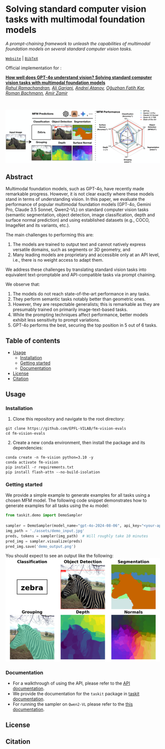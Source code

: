 # Solving standard computer vision tasks with multimodal foundation models

*A prompt-chaining framework to unleash the capabilities of multimodal foundation models on several standard computer vision tasks.*

[`Website`](https://4m.epfl.ch) | [`BibTeX`](#citation) 

Official implementation for :

[**How well does GPT-4o understand vision? Solving standard computer vision tasks with multimodal foundation models**](https://fm-vision-evals.epfl.ch/) <br>
*[Rahul Ramachandran](link), [Ali Garjani](https://garjania.github.io/), [Andrei Atanov](https://andrewatanov.github.io/), [Oğuzhan Fatih Kar](https://ofkar.github.io/), [Roman Bachmann](https://roman-bachmann.github.io/), [Amir Zamir](https://vilab.epfl.ch/zamir/)*

<br>

![4o main figure](./assets/pull_figure-v3.png)

## Abstract

Multimodal foundation models, such as GPT-4o, have recently made remarkable progress. However, it is not clear exactly where these models stand in terms of understanding vision. In this paper, we evaluate the performance of popular multimodal foundation models (GPT-4o, Gemini Pro, Claude 3.5 Sonnet, Qwen2-VL) on standard computer vision tasks (semantic segmentation, object detection, image classification, depth and surface normal prediction) and using established datasets (e.g., COCO, ImageNet and its variants, etc.).

The main challenges to performing this are:
1) The models are trained to output text and cannot natively express versatile domains, such as segments or 3D geometry, and
2) Many leading models are proprietary and accessible only at an API level, i.e., there is no weight access to adapt them.

We address these challenges by translating standard vision tasks into equivalent text-promptable and API-compatible tasks via prompt chaining.

We observe that:
1) The models do not reach state-of-the-art performance in any tasks.
2) They perform semantic tasks notably better than geometric ones.
3) However, they are respectable generalists; this is remarkable as they are presumably trained on primarily image-text-based tasks.
4) While the prompting techniques affect performance, better models exhibit less sensitivity to prompt variations.
5) GPT-4o performs the best, securing the top position in 5 out of 6 tasks.


## Table of contents
- [Usage](#usage)
    - [Installation](#installation)
    - [Getting started](#getting-started)
    - [Documentation](#documentation)
- [License](#license)
- [Citation](#citation)

## Usage

### Installation

1. Clone this repository and navigate to the root directory:
```
git clone https://github.com/EPFL-VILAB/fm-vision-evals
cd fm-vision-evals
```

2. Create a new conda environment, then install the package and its dependencies:
```
conda create -n fm-vision python=3.10 -y
conda activate fm-vision
pip install -r requirements.txt
pip install flash-attn --no-build-isolation
```

### Getting started

We provide a simple example to generate examples for all tasks using a chosen MFM model. The following code snippet demonstrates how to generate examples for all tasks using the `4o` model:

```python
from taskit.demo import DemoSampler

sampler = DemoSampler(model_name="gpt-4o-2024-08-06", api_key="<your-api-key>")  # Choose from one of gpt-4o-2024-08-06, gemini-1.5-pro, claude-3-5-sonnet-20240620, qwen2-vl-72b-instruct
img_path = './assets/demo_input.jpg'
preds, tokens = sampler(img_path)  # Will roughly take 10 minutes
pred_img = sampler.visualize(preds)
pred_img.save('demo_output.png')

```
You should expect to see an output like the following:
![Demo sampler output](./assets/demo_output.png)

### Documentation

- For a walkthrough of using the API, please refer to the [API documentation](./notebooks/demo.ipynb).
- We provide the documentation for the `taskit` package in [taskit documentation](README_TASKIT.md).
- For running the sampler on `Qwen2-VL` please refer to the [this documentation](README_QWEN.md).

## License

## Citation